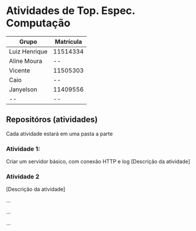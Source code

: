 # Atividades de Top. Espec. Computação

Grupo | Matrícula
--------- | ------
Luiz Henrique  | 11514334
Aline Moura  | --
Vicente  | 11505303 
Caio  | --
Janyelson | 11409556
-- | --

## Repositóros (atividades)

Cada atividade estará em uma pasta a parte

### Atividade 1:
Criar um servidor básico, com conexão HTTP e log 
[Descrição da atividade]

### Atividade 2
[Descrição da atividade]

...

...

...
